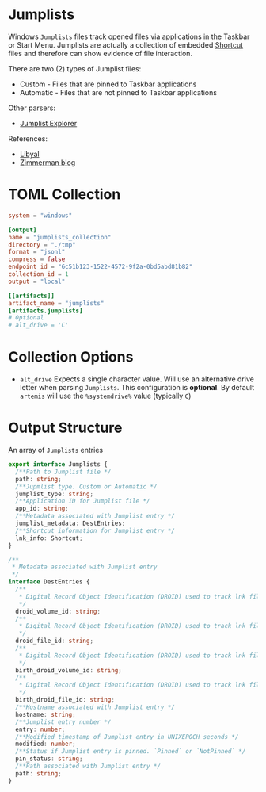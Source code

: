 # Jumplists

Windows `Jumplists` files track opened files via applications in the Taskbar or
Start Menu. Jumplists are actually a collection of embedded
[Shortcut](./shortcuts.md) files and therefore can show evidence of file
interaction.

There are two (2) types of Jumplist files:

- Custom - Files that are pinned to Taskbar applications
- Automatic - Files that are not pinned to Taskbar applications

Other parsers:

- [Jumplist Explorer](https://ericzimmerman.github.io/)

References:

- [Libyal](https://github.com/libyal/dtformats/blob/main/documentation/Jump%20lists%20format.asciidoc)
- [Zimmerman blog](https://binaryforay.blogspot.com/2016/02/jump-lists-in-depth-understand-format.html)

# TOML Collection

```toml
system = "windows"

[output]
name = "jumplists_collection"
directory = "./tmp"
format = "jsonl"
compress = false
endpoint_id = "6c51b123-1522-4572-9f2a-0bd5abd81b82"
collection_id = 1
output = "local"

[[artifacts]]
artifact_name = "jumplists"
[artifacts.jumplists]
# Optional
# alt_drive = 'C'
```

# Collection Options

- `alt_drive` Expects a single character value. Will use an alternative drive
  letter when parsing `Jumplists`. This configuration is **optional**. By
  default `artemis` will use the `%systemdrive%` value (typically `C`)

# Output Structure

An array of `Jumplists` entries

```typescript
export interface Jumplists {
  /**Path to Jumplist file */
  path: string;
  /**Jupmlist type. Custom or Automatic */
  jumplist_type: string;
  /**Application ID for Jumplist file */
  app_id: string;
  /**Metadata associated with Jumplist entry */
  jumplist_metadata: DestEntries;
  /**Shortcut information for Jumplist entry */
  lnk_info: Shortcut;
}

/**
 * Metadata associated with Jumplist entry
 */
interface DestEntries {
  /**
   * Digital Record Object Identification (DROID) used to track lnk file
   */
  droid_volume_id: string;
  /**
   * Digital Record Object Identification (DROID) used to track lnk file
   */
  droid_file_id: string;
  /**
   * Digital Record Object Identification (DROID) used to track lnk file
   */
  birth_droid_volume_id: string;
  /**
   * Digital Record Object Identification (DROID) used to track lnk file
   */
  birth_droid_file_id: string;
  /**Hostname associated with Jumplist entry */
  hostname: string;
  /**Jumplist entry number */
  entry: number;
  /**Modified timestamp of Jumplist entry in UNIXEPOCH seconds */
  modified: number;
  /**Status if Jumplist entry is pinned. `Pinned` or `NotPinned` */
  pin_status: string;
  /**Path associated with Jumplist entry */
  path: string;
}
```
